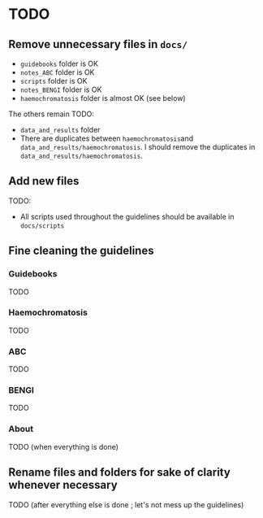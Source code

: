 # TODO

## Remove unnecessary files in `docs/`

* `guidebooks` folder is OK
* `notes_ABC` folder is OK
* `scripts` folder is OK
* `notes_BENGI` folder is OK
* `haemochromatosis` folder is almost OK (see below)

The others remain TODO:
* `data_and_results` folder
* There are duplicates between `haemochromatosis`and `data_and_results/haemochromatosis`. I should remove the duplicates in `data_and_results/haemochromatosis`.

## Add new files

TODO:

* All scripts used throughout the guidelines should be available in `docs/scripts`

## Fine cleaning the guidelines

### Guidebooks

TODO

### Haemochromatosis

TODO

### ABC

TODO

### BENGI

TODO

### About

TODO (when everything is done)

## Rename files and folders for sake of clarity whenever necessary

TODO (after everything else is done ; let's not mess up the guidelines)